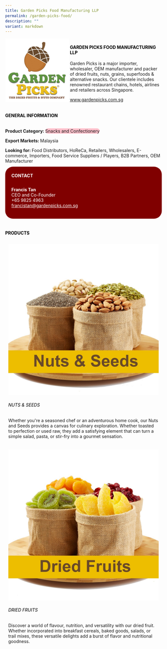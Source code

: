 ```yaml
---
title: Garden Picks Food Manufacturing LLP
permalink: /garden-picks-food/
description: ""
variant: markdown
---
```

<div class="flex-paragraph">
	<div style="display: flex; flex-wrap: wrap;" class="flex-container">
		<div style="flex: 1 1 40%; display: block;" class="card sgds">
			<img src="/images/Garden%20Picks%20Food/garden_picks_food_logo.jpg">
		</div>
		<div style="flex: 1 1 58%; display: block; margin-left: 3px" class="card-sgds">
			<h4 style="text-transform: uppercase; color: black;"><b>Garden Picks Food Manufacturing LLP</b></h4>
			<p>Garden Picks is a major importer, wholesaler, OEM manufacturer and packer of dried fruits, nuts, grains, superfoods &amp; alternative snacks. Our clientele includes renowned restaurant chains, hotels, airlines and retailers across Singapore.</p>
			<p><a target="_blank" href="https://www.gardenpicks.com.sg">www.gardenpicks.com.sg</a></p>
		</div>
	</div>
</div>

<h4 style="text-transform: uppercase; color: black;">
	<b>General Information</b>
</h4>
<div style="display: flex; flex-wrap: wrap;" class="flex-container">
	<div style="flex: 1 1 65%; display: block; align-self: stretch" class="card sgds">
		<div class="flex-paragraph">
			<p>
				<b>Product Category: </b>
				<span style="background-color: pink; border-radius: 10px;">Snacks and Confectionery</span>
			</p>
			<p>
				<b>Export Markets: </b>Malaysia
			</p>
			<p style="margin-bottom: 10px;">
				<b>Looking for: </b>Food Distributors, HoReCa, Retailers, Wholesalers, E-commerce, Importers, Food Service Suppliers / Players, B2B Partners, OEM Manufacturer
			</p>
		</div>
	</div>
	<div style="flex: 1 1 35%; padding: 10px; display: block; background-color: maroon; border-radius: 25px; align-self: center;" class="card sgds">
		<h4 style="color: white; margin-top: 10px; margin-left: 10px;">CONTACT</h4>
		<div class="flex-paragraph">
			<p style="padding: 10px; color: white;">
				<b>Francis Tan</b>
				<br>CEO and Co-Founder<br>+65 9825 4963<br>
				<a style="color: white;" href="mailto:francistan@gardenpicks.com.sg">francistan@gardenpicks.com.sg</a>
			</p>
		</div>
	</div>
</div>
<br>
<h4 style="text-transform: uppercase; color: black;">
	<b>Products</b>
</h4>
<div style="display: flex; flex-wrap: wrap;">
	<div style="flex: 1 1 47%; margin: 10px; display: block;" class="card sgds">
		<div style="display: block;" class="flex-image">
			<img src="/images/Garden%20Picks%20Food/garden_picks_food_product_01.jpg">
		</div>
		<div class="flex-paragraph">
			<h6 style="text-transform: uppercase; color: black;">Nuts &amp; Seeds</h6>
			<p>Whether you're a seasoned chef or an adventurous home cook, our Nuts and Seeds provides a canvas for culinary exploration. Whether toasted to perfection or used raw, they add a satisfying element that can turn a simple salad, pasta, or stir-fry into a gourmet sensation.</p>
		</div>
	</div>
	<div style="flex: 1 1 47%; margin: 10px; display: block;" class="card sgds">
		<div style="display: block;" class="flex-image">
			<img src="/images/Garden%20Picks%20Food/garden_picks_food_product_02.jpg">
		</div>
		<div class="flex-paragraph">
			<h6 style="text-transform: uppercase; color: black;">Dried Fruits</h6>
			<p>Discover a world of flavour, nutrition, and versatility with our dried fruit. Whether incorporated into breakfast cereals, baked goods, salads, or trail mixes, these versatile delights add a burst of flavor and nutritional goodness.</p>
		</div>
	</div>
</div>